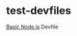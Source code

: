 # test-devfiles
[Basic Node.js](https://registry.devfile.io/viewer/devfiles/community/nodejs-basic) Devfile
